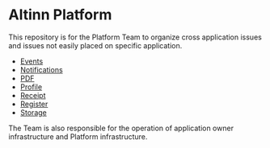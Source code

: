 # Altinn Platform

This repository is for the Platform Team to organize cross application issues and issues not easily placed on specific application.

 - [Events](https://github.com/Altinn/altinn-events)
 - [Notifications](https://github.com/Altinn/altinn-notifications)
 - [PDF](https://github.com/Altinn/altinn-pdf)
 - [Profile](https://github.com/Altinn/altinn-profile)
 - [Receipt](https://github.com/Altinn/altinn-receipt)
 - [Register](https://github.com/Altinn/altinn-register)
 - [Storage](https://github.com/Altinn/altinn-storage)

 The Team is also responsible for the operation of application owner infrastructure and Platform infrastructure.

